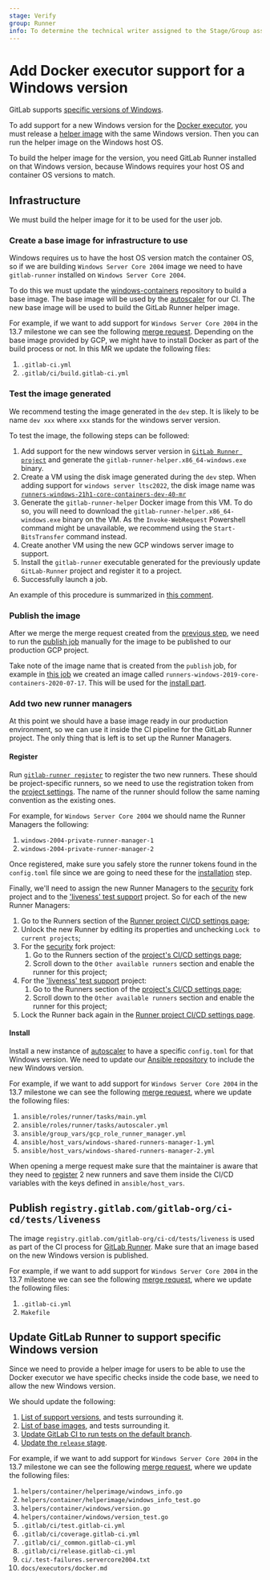 ```yaml
---
stage: Verify
group: Runner
info: To determine the technical writer assigned to the Stage/Group associated with this page, see https://about.gitlab.com/handbook/engineering/ux/technical-writing/#assignments
---
```


# Add Docker executor support for a Windows version

GitLab supports [specific versions of Windows](../install/windows.md#windows-version-support-policy).

To add support for a new Windows version for the
[Docker executor](../executors/docker.md), you must release a
[helper image](../configuration/advanced-configuration.md#helper-image)
with the same Windows version. Then you can run the helper image on the
Windows host OS.

To build the helper image for the version, you need
GitLab Runner installed on that Windows version, because Windows requires
your host OS and container OS versions to match.

## Infrastructure

We must build the helper image for it to be used for the user job.

### Create a base image for infrastructure to use

Windows requires us to have the host OS version match the container
OS, so if we are building `Windows Server Core 2004` image we need to
have `gitlab-runner` installed on `Windows Server Core 2004`.

To do this we must update the
[windows-containers](https://gitlab.com/gitlab-org/ci-cd/shared-runners/images/gcp/windows-containers)
repository to build a base image. The base image will be used by the
[autoscaler](https://gitlab.com/gitlab-org/ci-cd/custom-executor-drivers/autoscaler)
for our CI. The new base image will be used to build the GitLab Runner
helper image.

For example, if we want to add support for `Windows Server Core 2004` in
the 13.7 milestone we can see the following
[merge request](https://gitlab.com/gitlab-org/ci-cd/shared-runners/images/gcp/windows-containers/-/merge_requests/29).
Depending on the base image provided by GCP, we might have to install
Docker as part of the build process or not. In this MR we update the
following files:

1. `.gitlab-ci.yml`
1. `.gitlab/ci/build.gitlab-ci.yml`

### Test the image generated

We recommend testing the image generated in the `dev` step. It is likely to be name `dev xxx` where `xxx` stands for the windows server version.

To test the image, the following steps can be followed:

1. Add support for the new windows server version in [`GitLab Runner project`](https://gitlab.com/gitlab-org/gitlab-runner) and generate the `gitlab-runner-helper.x86_64-windows.exe` binary.
1. Create a VM using the disk image generated during the `dev` step.
When adding support for `windows server ltsc2022`, the disk image name was
[`runners-windows-21h1-core-containers-dev-40-mr`](https://gitlab.com/gitlab-org/ci-cd/shared-runners/images/gcp/windows-containers/-/jobs/2333691567#L697)
1. Generate the `gitlab-runner-helper` Docker image from this VM. To do so, you will need to download the `gitlab-runner-helper.x86_64-windows.exe` binary on the VM.
As the `Invoke-WebRequest` Powershell command might be unavailable, we recommend using the `Start-BitsTransfer` command instead.
1. Create another VM using the new GCP windows server image to support.
1. Install the `gitlab-runner` executable generated for the previously update `GitLab-Runner` project and register it to a project.
1. Successfully launch a job.

An example of this procedure is summarized in [this comment](https://gitlab.com/gitlab-org/ci-cd/shared-runners/images/gcp/windows-containers/-/merge_requests/40#note_910281106).

### Publish the image

After we merge the merge request created from the
[previous step](#create-a-base-image-for-infrastructure-to-use), we need to run the
[publish job](https://gitlab.com/gitlab-org/ci-cd/shared-runners/images/gcp/windows-containers/-/blob/120b30096b2db7bb445f69b1923e161b10b589e6/.gitlab/ci/build.gitlab-ci.yml#L155-166)
manually for the image to be published to our production GCP project.

Take note of the image name that is created from the `publish` job, for
example in [this job](https://gitlab.com/gitlab-org/ci-cd/shared-runners/images/gcp/windows-containers/-/jobs/643514801)
we created an image called
`runners-windows-2019-core-containers-2020-07-17`. This will be used for
the [install part](#install).

### Add two new runner managers

At this point we should have a base image ready in our production
environment, so we can use it inside the CI pipeline for the GitLab Runner
project. The only thing that is left is to set up the Runner Managers.

#### Register

Run [`gitlab-runner register`](../register/index.md)
to register the two new runners. These should be project-specific runners, so
we need to use the registration token from the
[project settings](https://gitlab.com/gitlab-org/gitlab-runner/-/settings/ci_cd).
The name of the runner should follow the same naming convention as the
existing ones.

For example, for `Windows Server Core 2004` we should name the Runner
Managers the following:

1. `windows-2004-private-runner-manager-1`
1. `windows-2004-private-runner-manager-2`

Once registered, make sure you safely store the runner tokens found in
the `config.toml` file since we are going to need these for the [installation](#install)
step.

Finally, we'll need to assign the new Runner Managers to the [security](https://gitlab.com/gitlab-org/security/gitlab-runner)
fork project and to the ['liveness' test support](https://gitlab.com/gitlab-org/ci-cd/tests/liveness) project. So for each of the new Runner Managers:

1. Go to the Runners section of the [Runner project CI/CD settings page](https://gitlab.com/gitlab-org/gitlab-runner/-/settings/ci_cd);
1. Unlock the new Runner by editing its properties and unchecking `Lock to current projects`;
1. For the [security](https://gitlab.com/gitlab-org/security/gitlab-runner) fork project:
    1. Go to the Runners section of the [project's CI/CD settings page](https://gitlab.com/gitlab-org/security/gitlab-runner/-/settings/ci_cd);
    1. Scroll down to the `Other available runners` section and enable the runner for this project;
1. For the ['liveness' test support](https://gitlab.com/gitlab-org/ci-cd/tests/liveness) project:
    1. Go to the Runners section of the [project's CI/CD settings page](https://gitlab.com/gitlab-org/ci-cd/tests/liveness/-/settings/ci_cd);
    1. Scroll down to the `Other available runners` section and enable the runner for this project;
1. Lock the Runner back again in the [Runner project CI/CD settings page](https://gitlab.com/gitlab-org/gitlab-runner/-/settings/ci_cd).

#### Install

Install a new instance of
[autoscaler](https://gitlab.com/gitlab-org/ci-cd/custom-executor-drivers/autoscaler)
to have a specific `config.toml` for that Windows version. We need to
update our [Ansible repository](https://ops.gitlab.net/gitlab-com/gl-infra/ci-infrastructure-windows)
to include the new Windows version.

For example, if we want to add support for `Windows Server Core 2004` in
the 13.7 milestone we can see the following
[merge request](https://ops.gitlab.net/gitlab-com/gl-infra/ci-infrastructure-windows/-/merge_requests/70),
where we update the following files:

1. `ansible/roles/runner/tasks/main.yml`
1. `ansible/roles/runner/tasks/autoscaler.yml`
1. `ansible/group_vars/gcp_role_runner_manager.yml`
1. `ansible/host_vars/windows-shared-runners-manager-1.yml`
1. `ansible/host_vars/windows-shared-runners-manager-2.yml`

When opening a merge request make sure that the maintainer is aware
that they need to [register](#register) 2 new runners and save them
inside the CI/CD variables with the keys defined in
`ansible/host_vars`.

## Publish `registry.gitlab.com/gitlab-org/ci-cd/tests/liveness`

The image `registry.gitlab.com/gitlab-org/ci-cd/tests/liveness` is used
as part of the CI process for [GitLab Runner](https://gitlab.com/gitlab-org/gitlab-runner).
Make sure that an image based on the new Windows version is published.

For example, if we want to add support for `Windows Server Core 2004` in
the 13.7 milestone we can see the following
[merge request](https://gitlab.com/gitlab-org/ci-cd/tests/liveness/-/merge_requests/4),
where we update the following files:

1. `.gitlab-ci.yml`
1. `Makefile`

## Update GitLab Runner to support specific Windows version

Since we need to provide a helper image for users to be able to use the
Docker executor we have specific checks inside the code base, we need to
allow the new Windows version.

We should update the following:

1. [List of support versions](https://gitlab.com/gitlab-org/gitlab-runner/-/blob/v13.4.1/helpers/container/windows/version.go#L38-42), and tests surrounding it.
1. [List of base images](https://gitlab.com/gitlab-org/gitlab-runner/-/blob/v13.4.1/helpers/container/helperimage/windows_info.go#L10-21), and tests surrounding it.
1. [Update GitLab CI to run tests on the default branch](https://gitlab.com/gitlab-org/gitlab-runner/-/blob/v13.4.1/.gitlab/ci/test.gitlab-ci.yml#L176-180).
1. [Update the `release` stage](https://gitlab.com/gitlab-org/gitlab-runner/-/blob/v13.4.1/.gitlab-ci.yml#L8).

For example, if we want to add support for `Windows Server Core 2004` in
the 13.7 milestone we can see the following
[merge request](https://gitlab.com/gitlab-org/gitlab-runner/-/merge_requests/2459),
where we update the following files:

1. `helpers/container/helperimage/windows_info.go`
1. `helpers/container/helperimage/windows_info_test.go`
1. `helpers/container/windows/version.go`
1. `helpers/container/windows/version_test.go`
1. `.gitlab/ci/test.gitlab-ci.yml`
1. `.gitlab/ci/coverage.gitlab-ci.yml`
1. `.gitlab/ci/_common.gitlab-ci.yml`
1. `.gitlab/ci/release.gitlab-ci.yml`
1. `ci/.test-failures.servercore2004.txt`
1. `docs/executors/docker.md`

